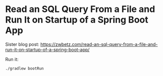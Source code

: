# Read an SQL Query From a File and Run It on Startup of a Spring Boot App

Sister blog post: <https://zwbetz.com/read-an-sql-query-from-a-file-and-run-it-on-startup-of-a-spring-boot-app/>

Run it:

```
./gradlew bootRun
```
